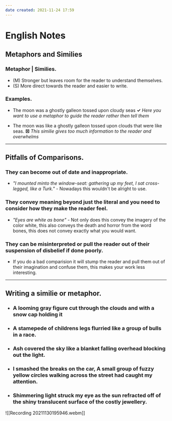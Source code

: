 ```yaml
---
date created: 2021-11-24 17:59
---
```


# English Notes

## Metaphors and Similies

### **Metaphor** | **Similies**.

- (M) Stronger but leaves room for the reader to understand themselves.
- (S) More direct towards the reader and easier to write.

### Examples.

- The moon was a ghostly galleon tossed upon cloudy seas  **✓** _Here you want to use a metaphor to guide the reader rather then tell them_

- The moon was like a ghostly galleon tossed upon clouds that were like seas. **☒** _This similie gives too much information to the reader and overwhelms_

---

## Pitfalls of Comparisons.

### They can become out of date and inappropriate.

- _"I mounted minto the window-seat: gathering up my feet, I sat cross-legged, like a Turk."_ - Nowadays this wouldn't be alright to use.

### They convey meaning beyond just the literal and you need to consider how they make the reader feel.

- _"Eyes are white as bone"_ - Not only does this convey the imagery of the color white, this also conveys the death and horror from the word bones, this does not convey exactly what you would want.

### They can be misinterpreted or pull the reader out of their suspension of disbelief if done poorly.

- If you do a bad comparision it will stump the reader and pull them out of their imagination and confuse them, this makes your work less interesting.

---

## Writing a similie or metaphor.

- ### A looming gray figure cut through the clouds and with a snow cap holding it

- ### A stamepede of childrens legs flurried like a group of bulls in a race.

- ### Ash covered the sky like a blanket falling overhead blocking out the light.

- ### I smashed the breaks on the car, A small group of fuzzy yellow circles walking across the street had caught my attention.

- ### Shimmering light struck my eye as the sun refracted off of the shiny translucent surface of the costly jewellery.

![[Recording 20211130195946.webm]]
